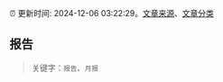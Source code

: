 :alarm_clock: 更新时间: 2024-12-06 03:22:29。[文章来源](/README.md)、[文章分类](/TAGS.md)

## 报告


> 关键字：`报告`、`月报`



